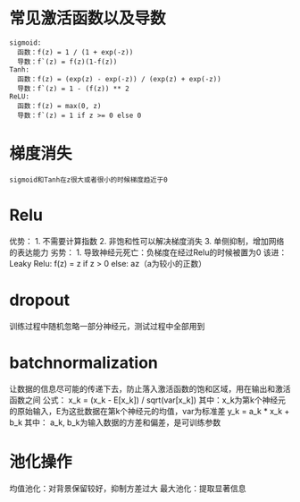 # 常见激活函数以及导数
    sigmoid: 
      函数：f(z) = 1 / (1 + exp(-z))
      导数：f`(z) = f(z)(1-f(z))
    Tanh:
      函数：f(z) = (exp(z) - exp(-z)) / (exp(z) + exp(-z))
      导数：f`(z) = 1 - (f(z)) ** 2
    ReLU:
      函数：f(z) = max(0, z)
      导数：f`(z) = 1 if z >= 0 else 0
# 梯度消失
    sigmoid和Tanh在z很大或者很小的时候梯度趋近于0
# Relu
  优势：
    1. 不需要计算指数
    2. 非饱和性可以解决梯度消失
    3. 单侧抑制，增加网络的表达能力
  劣势：
    1. 导致神经元死亡：负梯度在经过Relu的时候被置为0
  该进：
    Leaky Relu: f(z) = z if z > 0 else: az（a为较小的正数）
# dropout
  训练过程中随机忽略一部分神经元，测试过程中全部用到

# batchnormalization
  让数据的信息尽可能的传递下去，防止落入激活函数的饱和区域，用在输出和激活函数之间
  公式：
    x_k = (x_k - E[x_k]) / sqrt(var[x_k])
    其中：x_k为第k个神经元的原始输入，E为这批数据在第k个神经元的均值，var为标准差
    y_k = a_k * x_k + b_k
    其中： a_k, b_k为输入数据的方差和偏差，是可训练参数
# 池化操作
   均值池化：对背景保留较好，抑制方差过大
   最大池化：提取显著信息
